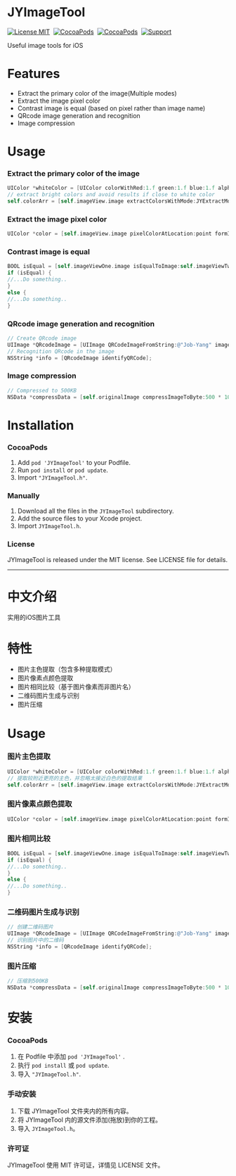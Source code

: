 

JYImageTool
==============

[![License MIT](https://img.shields.io/badge/license-MIT-green.svg?style=flat)](https://raw.githubusercontent.com/Job-Yang/YTZImageComparison/master/LICENSE)&nbsp;
[![CocoaPods](http://img.shields.io/cocoapods/v/YTZImageComparison.svg?style=flat)](http://cocoapods.org/?q=YTZImageComparison)&nbsp;
[![CocoaPods](http://img.shields.io/cocoapods/p/YTZImageComparison.svg?style=flat)](http://cocoapods.org/?q=YTZImageComparison)&nbsp;
[![Support](https://img.shields.io/badge/support-iOS%206%2B%20-blue.svg?style=flat)](https://www.apple.com/nl/ios/)&nbsp;

Useful image tools for iOS


Features
==============

- Extract the primary color of the image(Multiple modes)
- Extract the image pixel color
- Contrast image is equal (based on pixel rather than image name)
- QRcode image generation and recognition
- Image compression


Usage
==============

### Extract the primary color of the image
```Objective-C
UIColor *whiteColor = [UIColor colorWithRed:1.f green:1.f blue:1.f alpha:1.f];
// extract bright colors and avoid results if close to white color
self.colorArr = [self.imageView.image extractColorsWithMode:JYExtractModeOnlyDistinctColors avoidColor:whiteColor];
```

### Extract the image pixel color
```Objective-C
UIColor *color = [self.imageView.image pixelColorAtLocation:point formImageRect:self.imageView.frame];
```

### Contrast image is equal
```Objective-C
BOOL isEqual = [self.imageViewOne.image isEqualToImage:self.imageViewTwo.image];
if (isEqual) {
//...Do something..
}
else {
//...Do something..
}
```

### QRcode image generation and recognition
```Objective-C
// Create QRcode image
UIImage *QRcodeImage = [UIImage QRCodeImageFromString:@"Job-Yang" imageSize:500];
// Recognition QRcode in the image
NSString *info = [QRcodeImage identifyQRCode];
```

### Image compression
```Objective-C
// Compressed to 500KB
NSData *compressData = [self.originalImage compressImageToByte:500 * 1024];
```

Installation
==============

### CocoaPods
1. Add `pod 'JYImageTool'` to your Podfile.
2. Run `pod install` or `pod update`.
3. Import `"JYImageTool.h"`.


### Manually
1. Download all the files in the `JYImageTool` subdirectory.
2. Add the source files to your Xcode project.
3. Import `JYImageTool.h`.


### License
JYImageTool is released under the MIT license. See LICENSE file for details.



---
中文介绍
==============

实用的iOS图片工具


特性
==============

- 图片主色提取（包含多种提取模式）
- 图片像素点颜色提取
- 图片相同比较（基于图片像素而非图片名）
- 二维码图片生成与识别
- 图片压缩


Usage
==============

### 图片主色提取
```Objective-C
UIColor *whiteColor = [UIColor colorWithRed:1.f green:1.f blue:1.f alpha:1.f];
// 提取较附近更亮的主色，并忽略太接近白色的提取结果
self.colorArr = [self.imageView.image extractColorsWithMode:JYExtractModeOnlyDistinctColors avoidColor:whiteColor];
```

### 图片像素点颜色提取
```Objective-C
UIColor *color = [self.imageView.image pixelColorAtLocation:point formImageRect:self.imageView.frame];
```

### 图片相同比较
```Objective-C
BOOL isEqual = [self.imageViewOne.image isEqualToImage:self.imageViewTwo.image];
if (isEqual) {
//...Do something..
}
else {
//...Do something..
}
```

### 二维码图片生成与识别
```Objective-C
// 创建二维码图片
UIImage *QRcodeImage = [UIImage QRCodeImageFromString:@"Job-Yang" imageSize:500];
// 识别图片中的二维码
NSString *info = [QRcodeImage identifyQRCode];
```

### 图片压缩
```Objective-C
// 压缩到500KB
NSData *compressData = [self.originalImage compressImageToByte:500 * 1024];
```


安装
==============

### CocoaPods
1. 在 Podfile 中添加 `pod 'JYImageTool'` .
2. 执行 `pod install` 或 `pod update`.
3. 导入 `"JYImageTool.h"`.


### 手动安装
1. 下载 JYImageTool 文件夹内的所有内容。
2. 将 JYImageTool 内的源文件添加(拖放)到你的工程。
3. 导入 `JYImageTool.h`。


### 许可证
JYImageTool 使用 MIT 许可证，详情见 LICENSE 文件。